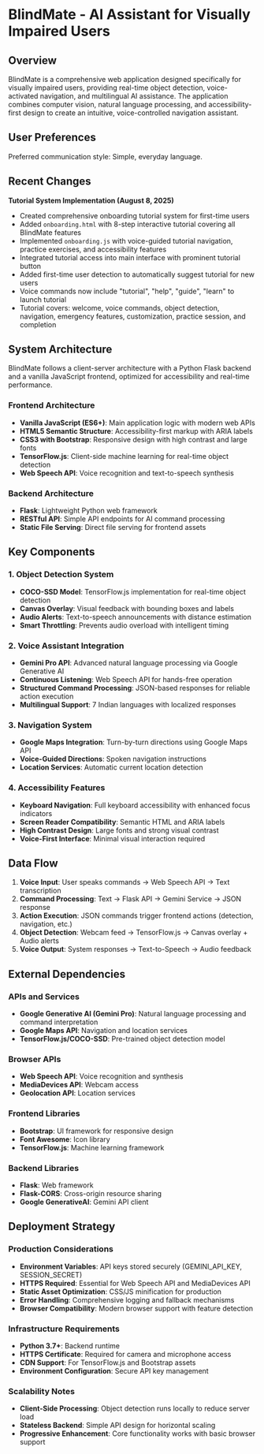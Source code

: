 # BlindMate - AI Assistant for Visually Impaired Users

## Overview

BlindMate is a comprehensive web application designed specifically for visually impaired users, providing real-time object detection, voice-activated navigation, and multilingual AI assistance. The application combines computer vision, natural language processing, and accessibility-first design to create an intuitive, voice-controlled navigation assistant.

## User Preferences

Preferred communication style: Simple, everyday language.

## Recent Changes

**Tutorial System Implementation (August 8, 2025)**
- Created comprehensive onboarding tutorial system for first-time users
- Added `onboarding.html` with 8-step interactive tutorial covering all BlindMate features
- Implemented `onboarding.js` with voice-guided tutorial navigation, practice exercises, and accessibility features
- Integrated tutorial access into main interface with prominent tutorial button
- Added first-time user detection to automatically suggest tutorial for new users
- Voice commands now include "tutorial", "help", "guide", "learn" to launch tutorial
- Tutorial covers: welcome, voice commands, object detection, navigation, emergency features, customization, practice session, and completion

## System Architecture

BlindMate follows a client-server architecture with a Python Flask backend and a vanilla JavaScript frontend, optimized for accessibility and real-time performance.

### Frontend Architecture
- **Vanilla JavaScript (ES6+)**: Main application logic with modern web APIs
- **HTML5 Semantic Structure**: Accessibility-first markup with ARIA labels
- **CSS3 with Bootstrap**: Responsive design with high contrast and large fonts
- **TensorFlow.js**: Client-side machine learning for real-time object detection
- **Web Speech API**: Voice recognition and text-to-speech synthesis

### Backend Architecture
- **Flask**: Lightweight Python web framework
- **RESTful API**: Simple API endpoints for AI command processing
- **Static File Serving**: Direct file serving for frontend assets

## Key Components

### 1. Object Detection System
- **COCO-SSD Model**: TensorFlow.js implementation for real-time object detection
- **Canvas Overlay**: Visual feedback with bounding boxes and labels
- **Audio Alerts**: Text-to-speech announcements with distance estimation
- **Smart Throttling**: Prevents audio overload with intelligent timing

### 2. Voice Assistant Integration
- **Gemini Pro API**: Advanced natural language processing via Google Generative AI
- **Continuous Listening**: Web Speech API for hands-free operation
- **Structured Command Processing**: JSON-based responses for reliable action execution
- **Multilingual Support**: 7 Indian languages with localized responses

### 3. Navigation System
- **Google Maps Integration**: Turn-by-turn directions using Google Maps API
- **Voice-Guided Directions**: Spoken navigation instructions
- **Location Services**: Automatic current location detection

### 4. Accessibility Features
- **Keyboard Navigation**: Full keyboard accessibility with enhanced focus indicators
- **Screen Reader Compatibility**: Semantic HTML and ARIA labels
- **High Contrast Design**: Large fonts and strong visual contrast
- **Voice-First Interface**: Minimal visual interaction required

## Data Flow

1. **Voice Input**: User speaks commands → Web Speech API → Text transcription
2. **Command Processing**: Text → Flask API → Gemini Service → JSON response
3. **Action Execution**: JSON commands trigger frontend actions (detection, navigation, etc.)
4. **Object Detection**: Webcam feed → TensorFlow.js → Canvas overlay + Audio alerts
5. **Voice Output**: System responses → Text-to-Speech → Audio feedback

## External Dependencies

### APIs and Services
- **Google Generative AI (Gemini Pro)**: Natural language processing and command interpretation
- **Google Maps API**: Navigation and location services
- **TensorFlow.js/COCO-SSD**: Pre-trained object detection model

### Browser APIs
- **Web Speech API**: Voice recognition and synthesis
- **MediaDevices API**: Webcam access
- **Geolocation API**: Location services

### Frontend Libraries
- **Bootstrap**: UI framework for responsive design
- **Font Awesome**: Icon library
- **TensorFlow.js**: Machine learning framework

### Backend Libraries
- **Flask**: Web framework
- **Flask-CORS**: Cross-origin resource sharing
- **Google GenerativeAI**: Gemini API client

## Deployment Strategy

### Production Considerations
- **Environment Variables**: API keys stored securely (GEMINI_API_KEY, SESSION_SECRET)
- **HTTPS Required**: Essential for Web Speech API and MediaDevices API
- **Static Asset Optimization**: CSS/JS minification for production
- **Error Handling**: Comprehensive logging and fallback mechanisms
- **Browser Compatibility**: Modern browser support with feature detection

### Infrastructure Requirements
- **Python 3.7+**: Backend runtime
- **HTTPS Certificate**: Required for camera and microphone access
- **CDN Support**: For TensorFlow.js and Bootstrap assets
- **Environment Configuration**: Secure API key management

### Scalability Notes
- **Client-Side Processing**: Object detection runs locally to reduce server load
- **Stateless Backend**: Simple API design for horizontal scaling
- **Progressive Enhancement**: Core functionality works with basic browser support